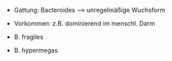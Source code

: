 - Gattung: Bacteroides --> unregelmäßige Wuchsform 
- Vorkommen: z.B.  dominierend im menschl. Darm

- B. fragiles
- B. hypermegas